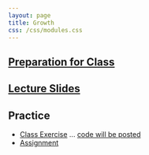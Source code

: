 ```yaml
---
layout: page
title: Growth
css: /css/modules.css
---
```


## [Preparation for Class](PREP/Growth)

## [Lecture Slides](PPT/Growth.pptx)

## Practice

* [Class Exercise](CEX/Growth_CEX1) ... [code will be posted](CEX/CODES/Growth.R)
* [Assignment](CE/Growth_CE1)
